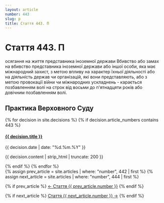 ```yaml
---
layout: article
number: 443
slug: p
title: Стаття 443. П
---
```


# Стаття 443. П

осягання на життя представника іноземної держави Вбивство або замах на вбивство представника іноземної держави або іншої особи, яка має міжнародний захист, з метою впливу на характер їхньої діяльності або на діяльність держав чи організацій, які вони представляють, або з метою провокації війни чи міжнародних ускладнень - карається позбавленням волі на строк від восьми до п'ятнадцяти років або довічним позбавленням волі.

## Практика Верховного Суду

<div class="decisions-container">
{% for decision in site.decisions %}
  {% if decision.article_numbers contains 443 %}
    <div class="decision-item">
      <h4><a href="{{ decision.url }}">{{ decision.title }}</a></h4>
      <p class="decision-date">{{ decision.date | date: "%d.%m.%Y" }}</p>
      <p class="decision-excerpt">{{ decision.content | strip_html | truncate: 200 }}</p>
    </div>
  {% endif %}
{% endfor %}
</div>

<div class="article-navigation">
  {% assign prev_article = site.articles | where: "number", 442 | first %}
  {% assign next_article = site.articles | where: "number", 444 | first %}
  
  {% if prev_article %}
    <a href="{{ prev_article.url }}" class="prev-article">← Стаття {{ prev_article.number }}</a>
  {% endif %}
  
  {% if next_article %}
    <a href="{{ next_article.url }}" class="next-article">Стаття {{ next_article.number }} →</a>
  {% endif %}
</div>

